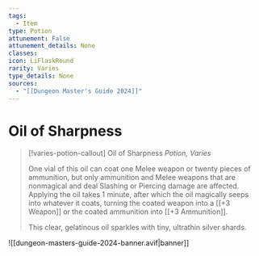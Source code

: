 ```yaml
---
tags:
  - Item
type: Potion
attunement: False
attunement_details: None
classes:
icon: LiFlaskRound
rarity: Varies
type_details: None
sources: 
  - "[[Dungeon Master's Guide 2024]]"
---
```

# Oil of Sharpness
>[!varies-potion-callout] Oil of Sharpness
>_Potion, Varies_
>
>One vial of this oil can coat one Melee weapon or twenty pieces of ammunition, but only ammunition and Melee weapons that are nonmagical and deal Slashing or Piercing damage are affected. Applying the oil takes 1 minute, after which the oil magically seeps into whatever it coats, turning the coated weapon into a [[+3 Weapon]] or the coated ammunition into [[+3 Ammunition]].
>
>This clear, gelatinous oil sparkles with tiny, ultrathin silver shards.
>


![[dungeon-masters-guide-2024-banner.avif|banner]]